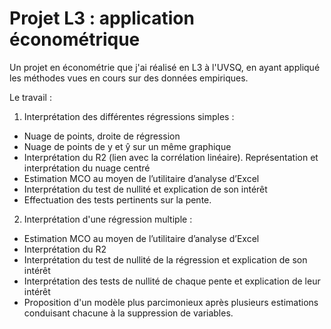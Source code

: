 # Projet L3 : application économétrique
Un projet en économétrie que j'ai réalisé en L3 à l'UVSQ, en ayant appliqué les méthodes vues en cours sur des données empiriques.

Le travail :

1. Interprétation des différentes régressions simples :
-	Nuage de points, droite de régression
-	Nuage de points de y et ŷ sur un même graphique
-	Interprétation du R2 (lien avec la corrélation linéaire). Représentation et interprétation du nuage centré
-	Estimation MCO au moyen de l’utilitaire d’analyse d’Excel
-	Interprétation du test de nullité et explication de son intérêt
-	Effectuation des tests pertinents sur la pente.

2. Interprétation d'une régression multiple :
-	Estimation MCO au moyen de l’utilitaire d’analyse d’Excel
-	Interprétation du R2
-	Interprétation du test de nullité de la régression et explication de son intérêt
-	Interprétation des tests de nullité de chaque pente et explication de leur intérêt
-	Proposition d'un modèle plus parcimonieux après plusieurs estimations conduisant chacune à la suppression de variables.
